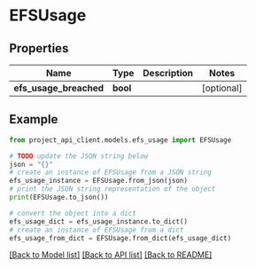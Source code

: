 # EFSUsage


## Properties

Name | Type | Description | Notes
------------ | ------------- | ------------- | -------------
**efs_usage_breached** | **bool** |  | [optional] 

## Example

```python
from project_api_client.models.efs_usage import EFSUsage

# TODO update the JSON string below
json = "{}"
# create an instance of EFSUsage from a JSON string
efs_usage_instance = EFSUsage.from_json(json)
# print the JSON string representation of the object
print(EFSUsage.to_json())

# convert the object into a dict
efs_usage_dict = efs_usage_instance.to_dict()
# create an instance of EFSUsage from a dict
efs_usage_from_dict = EFSUsage.from_dict(efs_usage_dict)
```
[[Back to Model list]](../README.md#documentation-for-models) [[Back to API list]](../README.md#documentation-for-api-endpoints) [[Back to README]](../README.md)


